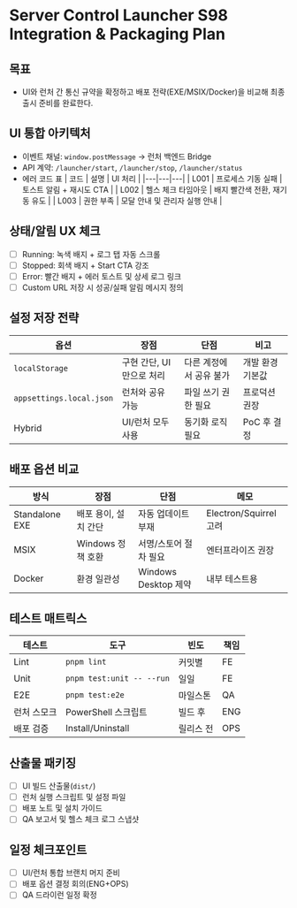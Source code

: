 # Server Control Launcher S98 Integration & Packaging Plan

## 목표
- UI와 런처 간 통신 규약을 확정하고 배포 전략(EXE/MSIX/Docker)을 비교해 최종 출시 준비를 완료한다.

## UI 통합 아키텍처
- 이벤트 채널: `window.postMessage` → 런처 백엔드 Bridge
- API 계약: `/launcher/start`, `/launcher/stop`, `/launcher/status`
- 에러 코드 표
  | 코드 | 설명 | UI 처리 |
  |---|---|---|
  | L001 | 프로세스 기동 실패 | 토스트 알림 + 재시도 CTA |
  | L002 | 헬스 체크 타임아웃 | 배지 빨간색 전환, 재기동 유도 |
  | L003 | 권한 부족 | 모달 안내 및 관리자 실행 안내 |

## 상태/알림 UX 체크
- [ ] Running: 녹색 배지 + 로그 탭 자동 스크롤
- [ ] Stopped: 회색 배지 + Start CTA 강조
- [ ] Error: 빨간 배지 + 에러 토스트 및 상세 로그 링크
- [ ] Custom URL 저장 시 성공/실패 알림 메시지 정의

## 설정 저장 전략
| 옵션 | 장점 | 단점 | 비고 |
|---|---|---|---|
| `localStorage` | 구현 간단, UI만으로 처리 | 다른 계정에서 공유 불가 | 개발 환경 기본값 |
| `appsettings.local.json` | 런처와 공유 가능 | 파일 쓰기 권한 필요 | 프로덕션 권장 |
| Hybrid | UI/런처 모두 사용 | 동기화 로직 필요 | PoC 후 결정 |

## 배포 옵션 비교
| 방식 | 장점 | 단점 | 메모 |
|---|---|---|---|
| Standalone EXE | 배포 용이, 설치 간단 | 자동 업데이트 부재 | Electron/Squirrel 고려 |
| MSIX | Windows 정책 호환 | 서명/스토어 절차 필요 | 엔터프라이즈 권장 |
| Docker | 환경 일관성 | Windows Desktop 제약 | 내부 테스트용 |

## 테스트 매트릭스
| 테스트 | 도구 | 빈도 | 책임 |
|---|---|---|---|
| Lint | `pnpm lint` | 커밋별 | FE |
| Unit | `pnpm test:unit -- --run` | 일일 | FE |
| E2E | `pnpm test:e2e` | 마일스톤 | QA |
| 런처 스모크 | PowerShell 스크립트 | 빌드 후 | ENG |
| 배포 검증 | Install/Uninstall | 릴리스 전 | OPS |

## 산출물 패키징
- [ ] UI 빌드 산출물(`dist/`)
- [ ] 런처 실행 스크립트 및 설정 파일
- [ ] 배포 노트 및 설치 가이드
- [ ] QA 보고서 및 헬스 체크 로그 스냅샷

## 일정 체크포인트
- [ ] UI/런처 통합 브랜치 머지 준비
- [ ] 배포 옵션 결정 회의(ENG+OPS)
- [ ] QA 드라이런 일정 확정